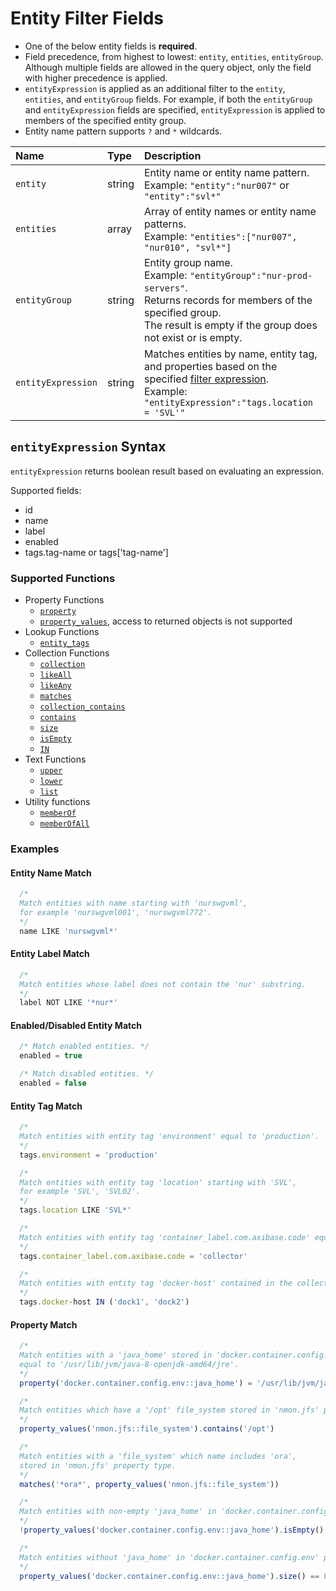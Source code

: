 # Entity Filter Fields

- One of the below entity fields is **required**.
- Field precedence, from highest to lowest: `entity`, `entities`, `entityGroup`. Although multiple fields are allowed in the query object, only the field with higher precedence is applied.
- `entityExpression` is applied as an additional filter to the `entity`, `entities`, and `entityGroup` fields. For example, if both the `entityGroup` and `entityExpression` fields are specified, `entityExpression` is applied to members of the specified entity group.
- Entity name pattern supports `?` and `*` wildcards.

| **Name**  | **Type** | **Description**  |
|:---|:---|:---|
| `entity`   | string | Entity name or entity name pattern.<br>Example: `"entity":"nur007"` or `"entity":"svl*"` |
| `entities` | array | Array of entity names or entity name patterns.<br>Example: `"entities":["nur007", "nur010", "svl*"]`|
| `entityGroup` | string | Entity group name. <br>Example: `"entityGroup":"nur-prod-servers"`.<br>Returns records for members of the specified group.<br>The result is empty if the group does not exist or is empty.|
| `entityExpression` | string | Matches entities by name, entity tag, and properties based on the specified [filter expression](#entityexpression-syntax). <br>Example: `"entityExpression":"tags.location = 'SVL'"`  |

## `entityExpression` Syntax

`entityExpression` returns boolean result based on evaluating an expression.

Supported fields:

- id
- name
- label
- enabled
- tags.tag-name or tags['tag-name']

### Supported Functions

- Property Functions
  - [`property`](../../configuration/functions-entity-groups-expression.md#property)
  - [`property_values`](../../configuration/functions-entity-groups-expression.md#property_values), access to returned objects is not supported
- Lookup Functions
  - [`entity_tags`](../../configuration/functions-entity-groups-expression.md#entity_tags)
- Collection Functions
  - [`collection`](../../configuration/functions-entity-groups-expression.md#collection)  
  - [`likeAll`](../../configuration/functions-entity-groups-expression.md#likeall)
  - [`likeAny`](../../configuration/functions-entity-groups-expression.md#likeany)
  - [`matches`](../../configuration/functions-entity-groups-expression.md#matches)  
  - [`collection_contains`](../../configuration/functions-entity-groups-expression.md#collection_contains)
  - [`contains`](../../configuration/functions-entity-groups-expression.md#contains)
  - [`size`](../../configuration/functions-entity-groups-expression.md#size)
  - [`isEmpty`](../../configuration/functions-entity-groups-expression.md#isempty)  
  - [`IN`](../../configuration/functions-entity-groups-expression.md#in)
- Text Functions
  - [`upper`](../../configuration/functions-entity-groups-expression.md#upper)
  - [`lower`](../../configuration/functions-entity-groups-expression.md#lower)
  - [`list`](../../configuration/functions-entity-groups-expression.md#list)
- Utility functions
  - [`memberOf`](../../configuration/functions-entity-groups-expression.md#memberof)
  - [`memberOfAll`](../../configuration/functions-entity-groups-expression.md#memberofall)

### Examples

#### Entity Name Match

```javascript
  /*
  Match entities with name starting with 'nurswgvml',
  for example 'nurswgvml001', 'nurswgvml772'.
  */
  name LIKE 'nurswgvml*'
```

#### Entity Label Match

```javascript
  /*
  Match entities whose label does not contain the 'nur' substring.
  */
  label NOT LIKE '*nur*'
```

#### Enabled/Disabled Entity Match

```javascript
  /* Match enabled entities. */
  enabled = true

  /* Match disabled entities. */
  enabled = false
```

#### Entity Tag Match

```javascript
  /*
  Match entities with entity tag 'environment' equal to 'production'.
  */
  tags.environment = 'production'

  /*
  Match entities with entity tag 'location' starting with 'SVL',
  for example 'SVL', 'SVL02'.
  */
  tags.location LIKE 'SVL*'

  /*
  Match entities with entity tag 'container_label.com.axibase.code' equal to 'collector'.
  */
  tags.container_label.com.axibase.code = 'collector'

  /*
  Match entities with entity tag 'docker-host' contained in the collection.
  */
  tags.docker-host IN ('dock1', 'dock2')
```

#### Property Match

```javascript
  /*
  Match entities with a 'java_home' stored in 'docker.container.config.env'
  equal to '/usr/lib/jvm/java-8-openjdk-amd64/jre'.
  */
  property('docker.container.config.env::java_home') = '/usr/lib/jvm/java-8-openjdk-amd64/jre'

  /*
  Match entities which have a '/opt' file_system stored in 'nmon.jfs' property type.
  */
  property_values('nmon.jfs::file_system').contains('/opt')

  /*
  Match entities with a 'file_system' which name includes 'ora',
  stored in 'nmon.jfs' property type.
  */
  matches('*ora*', property_values('nmon.jfs::file_system'))

  /*
  Match entities with non-empty 'java_home' in 'docker.container.config.env' property type.
  */
  !property_values('docker.container.config.env::java_home').isEmpty()

  /*
  Match entities without 'java_home' in 'docker.container.config.env' property type.
  */
  property_values('docker.container.config.env::java_home').size() == 0
```
